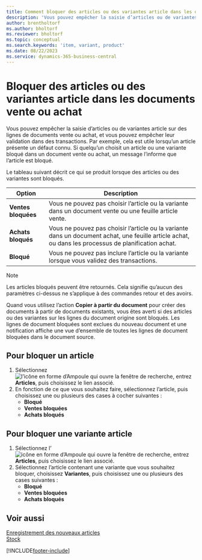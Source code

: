 ```yaml
---
title: Comment bloquer des articles ou des variantes article dans les documents vente ou achat
description: 'Vous pouvez empêcher la saisie d’articles ou de variantes article sur des lignes de documents vente ou achat, ainsi que leur validation dans une transaction.'
author: brentholtorf
ms.author: bholtorf
ms.reviewer: bholtorf
ms.topic: conceptual
ms.search.keywords: 'item, variant, product'
ms.date: 08/22/2023
ms.service: dynamics-365-business-central
---
```

# <a name="block-items-or-item-variants-from-sales-or-purchasing"></a>Bloquer des articles ou des variantes article dans les documents vente ou achat

Vous pouvez empêcher la saisie d’articles ou de variantes article sur des lignes de documents vente ou achat, et vous pouvez empêcher leur validation dans des transactions. Par exemple, cela est utile lorsqu’un article présente un défaut connu. Si quelqu’un choisit un article ou une variante bloqué dans un document vente ou achat, un message l’informe que l’article est bloqué.

Le tableau suivant décrit ce qui se produit lorsque des articles ou des variantes sont bloqués.  

|Option|Description|  
|--------------------|------------|  
|**Ventes bloquées**|Vous ne pouvez pas choisir l’article ou la variante dans un document vente ou une feuille article vente.|  
|**Achats bloqués**|Vous ne pouvez pas choisir l’article ou la variante dans un document achat, une feuille article achat, ou dans les processus de planification achat.|  
|**Bloqué**|Vous ne pouvez pas inclure l’article ou la variante lorsque vous validez des transactions.|  

> [!NOTE]
> Les articles bloqués peuvent être retournés. Cela signifie qu’aucun des paramètres ci-dessus ne s’applique à des commandes retour et des avoirs.

Quand vous utilisez l’action **Copier à partir du document** pour créer des documents à partir de documents existants, vous êtes averti si des articles ou des variantes sur les lignes du document origine sont bloqués. Les lignes de document bloquées sont exclues du nouveau document et une notification affiche une vue d’ensemble de toutes les lignes de document bloquées dans le document source.

## <a name="to-block-an-item"></a>Pour bloquer un article

1. Sélectionnez ![l’icône en forme d’Ampoule qui ouvre la fenêtre de recherche](media/ui-search/search_small.png "Dites-moi ce que vous voulez faire"),  entrez **Articles**, puis choisissez le lien associé.  
2. En fonction de ce que vous souhaitez faire, sélectionnez l’article, puis choisissez une ou plusieurs des cases à cocher suivantes :
    * **Bloqué**
    * **Ventes bloquées**
    * **Achats bloqués**  

## <a name="to-block-an-item-variant"></a>Pour bloquer une variante article

1. Sélectionnez l’![icône en forme d’Ampoule qui ouvre la fenêtre de recherche](media/ui-search/search_small.png "Dites-moi ce que vous voulez faire"),  entrez **Articles**, puis choisissez le lien associé.  
2. Sélectionnez l’article contenant une variante que vous souhaitez bloquer, choisissez **Variantes**, puis choisissez une ou plusieurs des cases suivantes :  
    * **Bloqué**
    * **Ventes bloquées**
    * **Achats bloqués**

## <a name="see-also"></a>Voir aussi

[Enregistrement des nouveaux articles](inventory-how-register-new-items.md)  
[Stock](inventory-manage-inventory.md)  

[!INCLUDE[footer-include](includes/footer-banner.md)]
